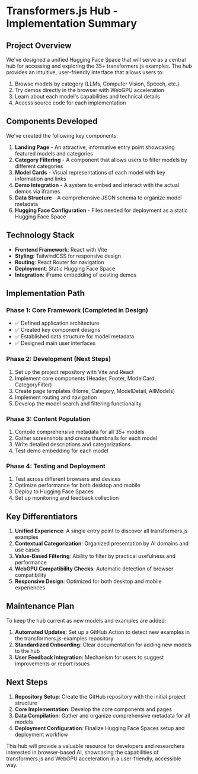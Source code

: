 # Transformers.js Hub - Implementation Summary

## Project Overview

We've designed a unified Hugging Face Space that will serve as a central hub for accessing and exploring the 35+ transformers.js examples. The hub provides an intuitive, user-friendly interface that allows users to:

1. Browse models by category (LLMs, Computer Vision, Speech, etc.)
2. Try demos directly in the browser with WebGPU acceleration
3. Learn about each model's capabilities and technical details
4. Access source code for each implementation

## Components Developed

We've created the following key components:

1. **Landing Page** - An attractive, informative entry point showcasing featured models and categories
2. **Category Filtering** - A component that allows users to filter models by different categories
3. **Model Cards** - Visual representations of each model with key information and links
4. **Demo Integration** - A system to embed and interact with the actual demos via iframes
5. **Data Structure** - A comprehensive JSON schema to organize model metadata
6. **Hugging Face Configuration** - Files needed for deployment as a static Hugging Face Space

## Technology Stack

- **Frontend Framework**: React with Vite
- **Styling**: TailwindCSS for responsive design
- **Routing**: React Router for navigation
- **Deployment**: Static Hugging Face Space
- **Integration**: iFrame embedding of existing demos

## Implementation Path

### Phase 1: Core Framework (Completed in Design)
- ✅ Defined application architecture
- ✅ Created key component designs
- ✅ Established data structure for model metadata
- ✅ Designed main user interfaces

### Phase 2: Development (Next Steps)
1. Set up the project repository with Vite and React
2. Implement core components (Header, Footer, ModelCard, CategoryFilter)
3. Create page templates (Home, Category, ModelDetail, AllModels)
4. Implement routing and navigation
5. Develop the model search and filtering functionality

### Phase 3: Content Population
1. Compile comprehensive metadata for all 35+ models
2. Gather screenshots and create thumbnails for each model
3. Write detailed descriptions and categorizations
4. Test demo embedding for each model

### Phase 4: Testing and Deployment
1. Test across different browsers and devices
2. Optimize performance for both desktop and mobile
3. Deploy to Hugging Face Spaces
4. Set up monitoring and feedback collection

## Key Differentiators

1. **Unified Experience**: A single entry point to discover all transformers.js examples
2. **Contextual Categorization**: Organized presentation by AI domains and use cases
3. **Value-Based Filtering**: Ability to filter by practical usefulness and performance
4. **WebGPU Compatibility Checks**: Automatic detection of browser compatibility
5. **Responsive Design**: Optimized for both desktop and mobile experiences

## Maintenance Plan

To keep the hub current as new models and examples are added:

1. **Automated Updates**: Set up a GitHub Action to detect new examples in the transformers.js-examples repository
2. **Standardized Onboarding**: Clear documentation for adding new models to the hub
3. **User Feedback Integration**: Mechanism for users to suggest improvements or report issues

## Next Steps

1. **Repository Setup**: Create the GitHub repository with the initial project structure
2. **Core Implementation**: Develop the core components and pages
3. **Data Compilation**: Gather and organize comprehensive metadata for all models
4. **Deployment Configuration**: Finalize Hugging Face Spaces setup and deployment workflow

This hub will provide a valuable resource for developers and researchers interested in browser-based AI, showcasing the capabilities of transformers.js and WebGPU acceleration in a user-friendly, accessible way.
